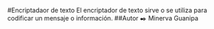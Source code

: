 #Encriptadaor de texto
El encriptador de texto sirve o se utiliza para codificar un mensaje o información.
##Autor  ✒️
Minerva Guanipa


